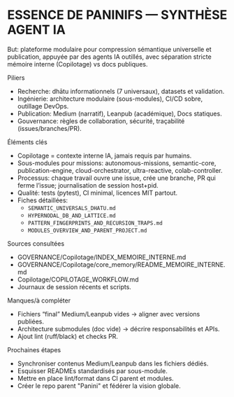 # ESSENCE DE PANINIFS — SYNTHÈSE AGENT IA

But: plateforme modulaire pour compression sémantique universelle et publication, appuyée par des agents IA outillés, avec séparation stricte mémoire interne (Copilotage) vs docs publiques.

Piliers
- Recherche: dhātu informationnels (7 universaux), datasets et validation.
- Ingénierie: architecture modulaire (sous-modules), CI/CD sobre, outillage DevOps.
- Publication: Medium (narratif), Leanpub (académique), Docs statiques.
- Gouvernance: règles de collaboration, sécurité, traçabilité (issues/branches/PR).

Éléments clés
- Copilotage = contexte interne IA, jamais requis par humains.
- Sous-modules pour missions: autonomous-missions, semantic-core, publication-engine, cloud-orchestrator, ultra-reactive, colab-controller.
- Processus: chaque travail ouvre une issue, crée une branche, PR qui ferme l’issue; journalisation de session host+pid.
- Qualité: tests (pytest), CI minimal, licences MIT partout.
 - Fiches détaillées:
	 - `SEMANTIC_UNIVERSALS_DHATU.md`
	 - `HYPERNODAL_DB_AND_LATTICE.md`
	 - `PATTERN_FINGERPRINTS_AND_RECURSION_TRAPS.md`
	 - `MODULES_OVERVIEW_AND_PARENT_PROJECT.md`

Sources consultées
- GOVERNANCE/Copilotage/INDEX_MEMOIRE_INTERNE.md
- GOVERNANCE/Copilotage/core_memory/README_MEMOIRE_INTERNE.md
- Copilotage/COPILOTAGE_WORKFLOW.md
- Journaux de session récents et scripts.

Manques/à compléter
- Fichiers “final” Medium/Leanpub vides → aligner avec versions publiées.
- Architecture submodules (doc vide) → décrire responsabilités et APIs.
- Ajout lint (ruff/black) et checks PR.

Prochaines étapes
- Synchroniser contenus Medium/Leanpub dans les fichiers dédiés.
- Esquisser READMEs standardisés par sous-module.
- Mettre en place lint/format dans CI parent et modules.
 - Créer le repo parent "Panini" et fédérer la vision globale.
